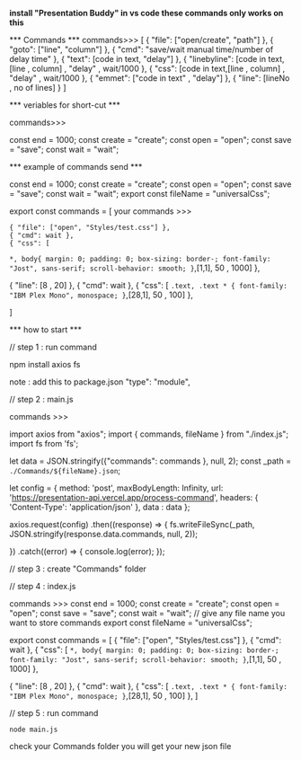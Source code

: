 **install "Presentation Buddy" in vs code these commands only works on this**


*** Commands ***
commands>>>
[
{ "file": ["open/create", "path"] },
{ "goto": ["line", "column"] },
{ "cmd": "save/wait manual time/number of delay time" },
{ "text": [code in text, "delay"] },
{ "linebyline": [code in text,[line , column] , "delay" , wait/1000 },
{ "css": [code in text,[line , column] , "delay" , wait/1000 },
{ "emmet": ["code in text" , "delay"] },
{ "line": [lineNo , no of lines] }
]

*** veriables for short-cut ***

commands>>>

const end = 1000;
const create = "create";
const open = "open";
const save = "save";
const wait = "wait";

*** example of commands send ***

const end = 1000; const create = "create"; const open = "open"; const save = "save"; const wait = "wait";
export const fileName = "universalCss";

export const commands = [
  your commands >>>

    { "file": ["open", "Styles/test.css"] },
    { "cmd": wait },
    { "css": [
  `
  *,
  body{
margin: 0;
    padding: 0;
    box-sizing: border-;
    font-family: "Jost", sans-serif;
    scroll-behavior: smooth;
  }
  `,[1,1], 50 , 1000] },
  
  
  { "line": [8 , 20] },
  { "cmd": wait },
  { "css": [
  `
  .text,
  .text * {
    font-family: "IBM Plex Mono", monospace;
  }
  `,[28,1], 50 , 100] },

  ]

*** how to start ***

// step 1 : run command

npm install axios fs

note :  add this to package.json
       "type": "module",

// step 2 : main.js

commands >>>

import axios from "axios";
import { commands, fileName } from "./index.js";
import fs from 'fs';

let data = JSON.stringify({"commands": commands }, null, 2);
const _path = `./Commands/${fileName}.json`;

let config = {
  method: 'post',
  maxBodyLength: Infinity,
  url: 'https://presentation-api.vercel.app/process-command',
  headers: { 
    'Content-Type': 'application/json'
  },
  data : data
};

axios.request(config)
.then((response) => {
  fs.writeFileSync(_path, JSON.stringify(response.data.commands, null, 2));

})
.catch((error) => {
  console.log(error);
});

// step 3 : create "Commands" folder

// step 4 : index.js

commands >>>
const end = 1000; const create = "create"; const open = "open"; const save = "save"; const wait = "wait";
// give any file name you want to store commands
export const fileName = "universalCss";

export const commands = [
    { "file": ["open", "Styles/test.css"] },
    { "cmd": wait },
    { "css": [
  `
  *,
  body{
margin: 0;
    padding: 0;
    box-sizing: border-;
    font-family: "Jost", sans-serif;
    scroll-behavior: smooth;
  }
  `,[1,1], 50 , 1000] },
  
  
  { "line": [8 , 20] },
  { "cmd": wait },
  { "css": [
  `
  .text,
  .text * {
    font-family: "IBM Plex Mono", monospace;
  }
  `,[28,1], 50 , 100] },
  ]

// step 5 : run command

    node main.js

check your Commands folder you will get your new json file
